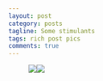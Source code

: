 ```yaml
---
layout: post
category: posts
tagline: Some stimulants
tags: rich post pics
comments: true
---
```


<figure class="half"><img src="/assets/"14388725c995ab11_0.jpg"><img src="/assets/"14388725c995ab11_1.jpg"></figure>